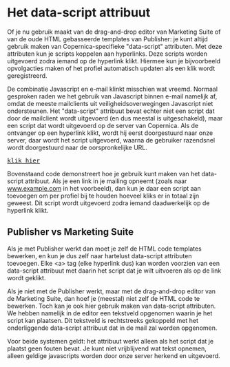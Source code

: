 # Het data-script attribuut

Of je nu gebruik maakt van de drag-and-drop editor van Marketing Suite of
van de oude HTML gebasseerde templates van Publisher: je kunt altijd gebruik 
maken van Copernica-specifieke "data-script" attributen. Met deze attributen 
kun je scripts koppelen aan hyperlinks. Deze scripts worden uitgevoerd zodra 
iemand op de hyperlink klikt. Hiermee kun je bijvoorbeeld opvolgacties maken
of het profiel automatisch updaten als een klik wordt geregistreerd.

De combinatie Javascript en e-mail klinkt misschien wat vreemd. Normaal 
gesproken raden we het gebruik van Javascript binnen e-mail namelijk af, omdat
de meeste mailclients uit veiligheidsoverwegingen Javascript niet ondersteunen.
Het "data-script" attribuut bevat echter niet een script dat door de 
mailclient wordt uitgevoerd (en dus meestal is uitgeschakeld), maar een script
dat wordt uitgevoerd op de server van Copernica. Als de ontvanger op een 
hyperlink klikt, wordt hij eerst doorgestuurd naar onze server, daar wordt
het script uitgevoerd, waarna de gebruiker razendsnel wordt doorgestuurd
naar de oorspronkelijke URL.

<pre>
<a href="http://www.example.com" data-script="profile.aantalkliks += 1;">klik hier</a>
</pre>

Bovenstaand code demonstreert hoe je gebruik kunt maken van het data-script
attribuut. Als je een link in je mailing opneemt (zoals naar www.example.com
in het voorbeeld), dan kun je daar een script aan toevoegen om per profiel
bij te houden hoeveel kliks er in totaal zijn geweest. Dit script wordt
uitgevoerd zodra iemand daadwerkelijk op de hyperlink klikt.


## Publisher vs Marketing Suite

Als je met Publisher werkt dan moet je zelf de HTML code templates bewerken,
en kun je dus zelf naar hartelust data-script attributen toevoegen. Elke
&lt;a&gt; tag (elke hyperlink dus) kan worden voorzien van een data-script
attribuut met daarin het script dat je wilt uitvoeren als op de link wordt
geklikt.

Als je niet met de Publisher werkt, maar met de drag-and-drop editor van de 
Marketing Suite, dan hoef je (meestal) niet zelf de HTML code te bewerken. 
Toch kan je ook hier gebruik maken van data-script attributen. We hebben 
namelijk in de editor een tekstveld opgenomen waarin je het script kan plaatsen. 
Dit tekstveld is rechtstreeks gekoppeld met het onderliggende data-script 
attribuut dat in de mail zal worden opgenomen.

Voor beide systemen geldt: het attribuut werkt alleen als het script dat
je plaatst geen fouten bevat. Je kunt niet vrijblijvend wat tekst opnemen,
alleen geldige javascripts worden door onze server herkend en uitgevoerd.

